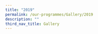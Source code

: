 ```yaml
---
title: "2019"
permalink: /our-programmes/Gallery/2019
description: ""
third_nav_title: Gallery
---
```


